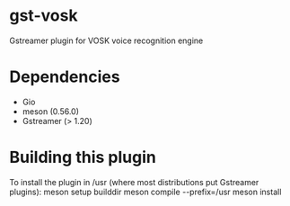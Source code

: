# gst-vosk
Gstreamer plugin for VOSK voice recognition engine

# Dependencies
- Gio
- meson (0.56.0)
- Gstreamer (> 1.20)

# Building this plugin
To install the plugin in /usr (where most distributions put Gstreamer plugins):
meson setup builddir
meson compile --prefix=/usr
meson install
